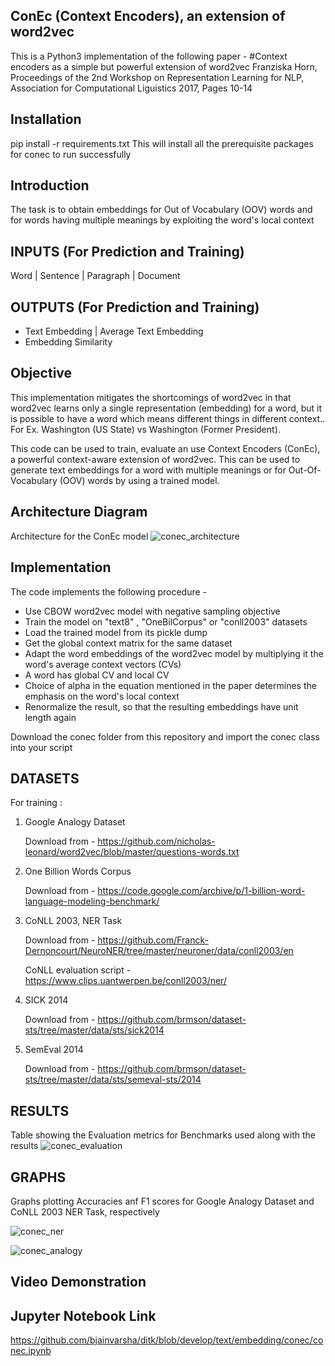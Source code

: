 ConEc (Context Encoders), an extension of word2vec
----------------------------------------------------
This is a Python3 implementation of the following paper - 
#Context encoders as a simple but powerful extension of word2vec
Franziska Horn, 
Proceedings of the 2nd Workshop on Representation Learning for NLP, 
Association for Computational Liguistics 2017, Pages 10-14

Installation
------------

pip install -r requirements.txt
This will install all the prerequisite packages	for conec to run successfully

Introduction
------------
The task is to obtain embeddings for Out of Vocabulary (OOV) words and for words having multiple meanings by exploiting the word's local context

INPUTS (For Prediction and Training)
------------------------------------
Word | Sentence | Paragraph | Document

OUTPUTS (For Prediction and Training)
-------------------------------------
- Text Embedding | Average Text Embedding
- Embedding Similarity

Objective
---------
This implementation mitigates the shortcomings of word2vec in that word2vec learns only a single representation (embedding) for a word, but it is possible to have a word which means different things in different context..
For Ex. Washington (US State) vs Washington (Former President).

This code can be used to train, evaluate an use Context Encoders (ConEc), a powerful context-aware extension of word2vec. This can be used to generate text embeddings for a word with multiple meanings or for Out-Of-Vocabulary (OOV) words by using a trained model. 

Architecture Diagram
--------------------
Architecture for the ConEc model
![conec_architecture](https://user-images.githubusercontent.com/10741993/56942674-c4435680-6ad0-11e9-9025-2aee1d854506.JPG)

Implementation
--------------
The code implements the following procedure -
- Use CBOW word2vec model with negative sampling objective
- Train the model on "text8" , "OneBilCorpus" or "conll2003" datasets
- Load the trained model from its pickle dump
- Get the global context matrix for the same dataset
- Adapt the word embeddings of the word2vec model by multiplying it the 
  word's average context vectors (CVs)
- A word has global CV and local CV
- Choice of alpha in the equation mentioned in the paper determines the emphasis on the word's local context
- Renormalize the result, so that the resulting embeddings have unit length again

Download the conec folder from this repository and import the conec class into your script

DATASETS 
---------
For training :
1) Google Analogy Dataset
   
   Download from - https://github.com/nicholas-leonard/word2vec/blob/master/questions-words.txt
2) One Billion Words Corpus
   
   Download from - https://code.google.com/archive/p/1-billion-word-language-modeling-benchmark/
3) CoNLL 2003, NER Task
   
   Download from - https://github.com/Franck-Dernoncourt/NeuroNER/tree/master/neuroner/data/conll2003/en
   
   CoNLL evaluation script - https://www.clips.uantwerpen.be/conll2003/ner/
4) SICK 2014
   
   Download from - https://github.com/brmson/dataset-sts/tree/master/data/sts/sick2014	 	
5) SemEval 2014
   
   Download from - https://github.com/brmson/dataset-sts/tree/master/data/sts/semeval-sts/2014

RESULTS
-------
Table showing the Evaluation metrics for Benchmarks used along with the results
![conec_evaluation](https://user-images.githubusercontent.com/10741993/56942708-e937c980-6ad0-11e9-941a-e9af35007b43.JPG)

GRAPHS
------
Graphs plotting Accuracies anf F1 scores for Google Analogy Dataset and CoNLL 2003 NER Task, respectively

![conec_ner](https://user-images.githubusercontent.com/10741993/56942774-3a47bd80-6ad1-11e9-86e7-13334add228b.png)

![conec_analogy](https://user-images.githubusercontent.com/10741993/56942783-43d12580-6ad1-11e9-8de9-7c7f06a89b09.png)

Video Demonstration
-------------------


Jupyter Notebook Link
---------------------
https://github.com/bjainvarsha/ditk/blob/develop/text/embedding/conec/conec.ipynb


